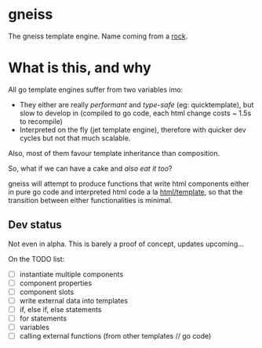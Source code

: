 # gneiss

The gneiss template engine. Name coming from a [rock](https://en.wikipedia.org/wiki/Gneiss).

# What is this, and why

All go template engines suffer from two variables imo:

- They either are really *performant* and *type-safe* (eg: quicktemplate), but slow to develop in (compiled to go code, each html change costs ~ 1.5s to recompile)
- Interpreted on the fly (jet template engine), therefore with quicker dev cycles but not that much scalable.

Also, most of them favour template inheritance than composition.

So, what if we can have a cake and *also eat it too*?

gneiss will attempt to produce functions that write html components either in pure go code and interpreted html code a la [html/template](https://pkg.go.dev/html/template), so that the transition between either functionalities is minimal.


## Dev status

Not even in alpha. This is barely a proof of concept, updates upcoming...

On the TODO list:

- [ ] instantiate multiple components
- [ ] component properties
- [ ] component slots
- [ ] write external data into templates
- [ ] if, else if, else statements
- [ ] for statements
- [ ] variables
- [ ] calling external functions (from other templates // go code)
